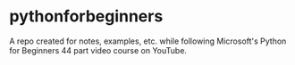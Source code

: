 # pythonforbeginners
A repo created for notes, examples, etc. while following Microsoft's Python for Beginners 44 part video course on YouTube.
